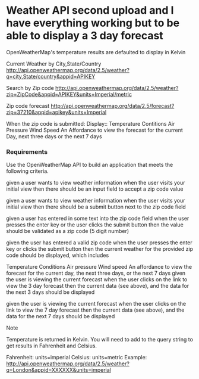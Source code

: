 # Weather API second upload and I have everything working but to be able to display a 3 day forecast

OpenWeatherMap's temperature results are defaulted to display in Kelvin


Current Weather by City,State/Country
http://api.openweathermap.org/data/2.5/weather?q=city,State/country&appid=APIKEY

Search by Zip code 
http://api.openweathermap.org/data/2.5/weather?zip=ZipCode&appid=APIKEY&units=Imperial/metric

Zip code forecast
http://api.openweathermap.org/data/2.5/forecast?zip=37210&appid=apikey&units=Imperial





When the zip code is submitted:
Display::
Temperature
Contitions
Air Pressure
Wind Speed
An Affordance to view the forecast for the current Day, next three days or the next 7 days


### Requirements

Use the OpenWeatherMap API to build an application that meets the following criteria.

given a user wants to view weather information
when the user visits your initial view
then there should be an input field to accept a zip code value

given a user wants to view weather information
when the user visits your initial view
then there should be a submit button next to the zip code field

given a user has entered in some text into the zip code field
when the user presses the enter key
or the user clicks the submit button
then the value should be validated as a zip code (5 digit number)

given the user has entered a valid zip code
when the user presses the enter key
or clicks the submit button
then the current weather for the provided zip code should be displayed, which includes

Temperature
Conditions
Air pressure
Wind speed
An affordance to view the forecast for the current day, the next three days, or the next 7 days
given the user is viewing the current forecast
when the user clicks on the link to view the 3 day forecast
then the current data (see above), and the data for the next 3 days should be displayed

given the user is viewing the current forecast
when the user clicks on the link to view the 7 day forecast
then the current data (see above), and the data for the next 7 days should be displayed

Note

Temperature is returned in Kelvin. You will need to add to the query string to get results in Fahrenheit and Celsius.

Fahrenheit: units=imperial
Celsius: units=metric
Example: http://api.openweathermap.org/data/2.5/weather?q=London&appid=XXXXXX&units=imperial


